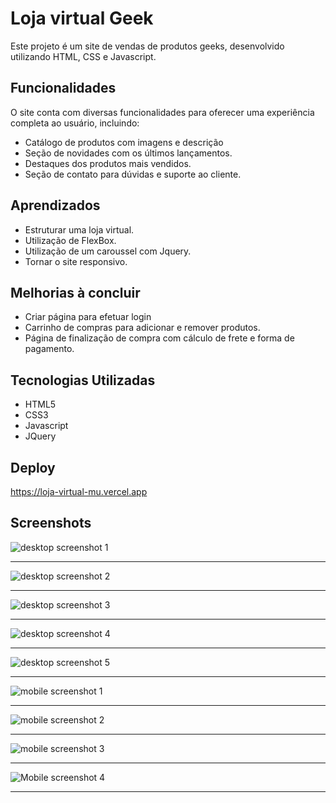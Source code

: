﻿# Loja virtual Geek

Este projeto é um site de vendas de produtos geeks, desenvolvido utilizando HTML, CSS e Javascript.

## Funcionalidades
O site conta com diversas funcionalidades para oferecer uma experiência completa ao usuário, incluindo:

* Catálogo de produtos com imagens e descrição 
* Seção de novidades com os últimos lançamentos.
* Destaques dos produtos mais vendidos.
* Seção de contato para dúvidas e suporte ao cliente.

## Aprendizados

* Estruturar uma loja virtual.
* Utilização de FlexBox.
* Utilização de um caroussel com Jquery.
* Tornar o site responsivo.

## Melhorias à concluir

* Criar página para efetuar login
* Carrinho de compras para adicionar e remover produtos.
* Página de finalização de compra com cálculo de frete e forma de pagamento. 

## Tecnologias Utilizadas

- HTML5
- CSS3
- Javascript
- JQuery

## Deploy
https://loja-virtual-mu.vercel.app

## Screenshots


![desktop screenshot 1](https://user-images.githubusercontent.com/74840186/222814531-62d27864-2e2e-44a1-989e-b04e898a4da4.png)

---
![desktop screenshot 2](https://user-images.githubusercontent.com/74840186/222814320-42103af1-1cd5-42c4-a77a-b5276e3097a2.png)

---
![desktop screenshot 3](https://user-images.githubusercontent.com/74840186/222814638-bc6dc80b-589f-4bea-baf8-c896dd90fbf3.png)

---
![desktop screenshot 4](https://user-images.githubusercontent.com/74840186/222814686-9228653a-885a-45db-a453-1396548e5391.png)

---
![desktop screenshot 5](https://user-images.githubusercontent.com/74840186/222814736-9122952b-f449-4fab-be9a-4e070d91379b.png)

---
![mobile screenshot 1](https://user-images.githubusercontent.com/74840186/222814789-ef41824f-f9a5-4190-8e68-c8a74987b220.png)

---
![mobile screenshot 2](https://user-images.githubusercontent.com/74840186/222814829-8ad0e979-676c-48d3-8537-07fd3a7b7ae5.png)

---
![mobile screenshot 3](https://user-images.githubusercontent.com/74840186/222814916-66462ee8-c774-4e7c-9a07-2a7303d1eaad.png)

---
![Mobile screenshot 4](https://user-images.githubusercontent.com/74840186/222814998-ff84c316-105a-4e1d-9f05-fc1b6f6f27b4.png)

---
